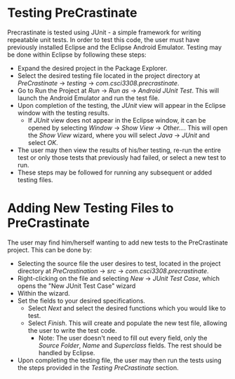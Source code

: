 Testing PreCrastinate
=====================

Precrastinate is tested using JUnit - a simple framework for writing repeatable unit tests. In order to test this code, the user must have previously installed Eclipse and the Eclipse Android Emulator. Testing may be done within Eclipse by following these steps:
- Expand the desired project in the Package Explorer.
- Select the desired testing file located in the project directory at *PreCrastinate* -> *testing* -> *com.csci3308.precrastinate*.
- Go to Run the Project at *Run* -> *Run as* -> *Android JUnit Test*. This will launch the Android Emulator and run the test file.
- Upon completion of the testing, the *JUnit* view will appear in the Eclipse window with the testing results.
  - If *JUnit* view does not appear in the Eclipse window, it can be opened by selecting *Window* -> *Show View* -> *Other...*. This will open the *Show View* wizard, where you will select *Java* -> *JUnit* and select *OK*.
- The user may then view the results of his/her testing, re-run the entire test or only those tests that previously had failed, or select a new test to run. 
- These steps may be followed for running any subsequent or added testing files.


Adding New Testing Files to PreCrastinate
=========================================

The user may find him/herself wanting to add new tests to the PreCrastinate project. This can be done by:
- Selecting the source file the user desires to test, located in the project directory at *PreCrastination* ->  *src* -> *com.csci3308.precrastinate*.
- Right-clicking on the file and selecting *New* -> *JUnit Test Case*, which opens the "New JUnit Test Case" wizard
- Within the wizard.
- Set the fields to your desired specifications.
  - Select *Next* and select the desired functions which you would like to test.
  - Select *Finish*. This will create and populate the new test file, allowing the user to write the test code.
    - Note: The user doesn't need to fill out every field, only the *Source Folder*, *Name* and *Superclass* fields. The rest should be handled by Eclipse.
- Upon completing the testing file, the user may then run the tests using the steps provided in the *Testing PreCrastinate* section.
